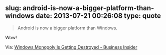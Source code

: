 slug: android-is-now-a-bigger-platform-than-windows
date: 2013-07-21 00:26:08
type: quote
---

> Android is now a bigger platform than Windows.

Wow!

 Via: [Windows Monopoly Is Getting Destroyed - Business Insider](http://www.businessinsider.com/windows-monopoly-is-getting-destroyed-2013-7)
